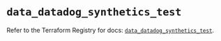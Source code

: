 # `data_datadog_synthetics_test`

Refer to the Terraform Registry for docs: [`data_datadog_synthetics_test`](https://registry.terraform.io/providers/datadog/datadog/3.35.0/docs/data-sources/synthetics_test).
